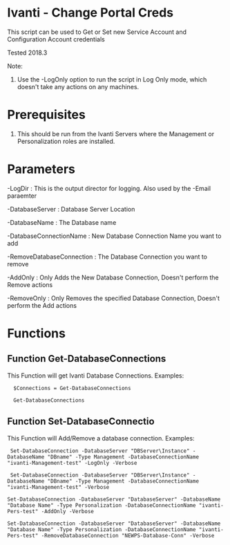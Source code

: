 # Ivanti - Change Portal Creds
This script can be used to Get or Set new Service Account and Configuration Account credentials

Tested 2018.3

Note: 
1) Use the -LogOnly option to run the script in Log Only mode, which doesn't take any actions on any machines.

# Prerequisites
1) This should be run from the Ivanti Servers where the Management or Personalization roles are installed.

# Parameters
-LogDir : This is the output director for logging.  Also used by the -Email paraemter

-DatabaseServer :  Database Server Location

-DatabaseName : The Database name

-DatabaseConnectionName : New Database Connection Name you want to add

-RemoveDatabaseConnection : The Database Connection you want to remove

-AddOnly : Only Adds the New Database Connection, Doesn't perform the Remove actions

-RemoveOnly : Only Removes the specified Database Connection, Doesn't perform the Add actions

# Functions
## Function Get-DatabaseConnections
This Function will get Ivanti Database Connections.
  Examples:
```
  $Connections = Get-DatabaseConnections

  Get-DatabaseConnections
```

## Function Set-DatabaseConnectio
This Function will Add/Remove a database connection.
  Examples:
 ```
  Set-DatabaseConnection -DatabaseServer "DBServer\Instance" -DatabaseName "DBname" -Type Management -DatabaseConnectionName "ivanti-Management-test" -LogOnly -Verbose

  Set-DatabaseConnection -DatabaseServer "DBServer\Instance" -DatabaseName "DBname" -Type Management -DatabaseConnectionName "ivanti-Management-test" -Verbose

Set-DatabaseConnection -DatabaseServer "DatabaseServer" -DatabaseName "Database Name" -Type Personalization -DatabaseConnectionName "ivanti-Pers-test" -AddOnly -Verbose
  
Set-DatabaseConnection -DatabaseServer "DatabaseServer" -DatabaseName "Database Name" -Type Personalization -DatabaseConnectionName "ivanti-Pers-test" -RemoveDatabaseConnection "NEWPS-Database-Conn" -Verbose
```
